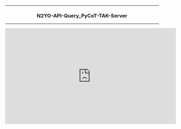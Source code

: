 <hr>

<div align="center"> 

### N2YO-API-Query_PyCoT-TAK-Server

</div> 

<hr>

<iframe width="560" height="315" src="https://www.youtube.com/embed/rNxyUIuqn8g?si=eOkpnM0RRVIOkObD" title="YouTube video player" frameborder="0" allow="accelerometer; autoplay; clipboard-write; encrypted-media; gyroscope; picture-in-picture; web-share" referrerpolicy="strict-origin-when-cross-origin" allowfullscreen></iframe>